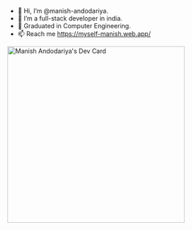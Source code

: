 - 👋 Hi, I’m @manish-andodariya.
- 👀 I’m a full-stack developer in india.
- 🌱 Graduated in Computer Engineering.
- 📫 Reach me 
https://myself-manish.web.app/

<a href="https://app.daily.dev/maniiis"><img src="https://api.daily.dev/devcards/13c695f5c6014d2fa6d09ef5b5c100a0.png?r=asi" width="400" alt="Manish Andodariya's Dev Card"/></a>

<!---
manish-andodariya/manish-andodariya is a ✨ special ✨ repository because its `README.md` (this file) appears on your GitHub profile.
You can click the Preview link to take a look at your changes.
--->
